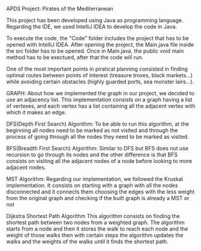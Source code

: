 APDS Project: Pirates of the Mediterranean

This project has been developed using Java as programming language. Regarding the IDE, we used IntelliJ IDEA to develop the code in Java.

To execute the code, the "Code" folder includes the project  that has to be opened with IntelliJ IDEA. 
After opening the project, the Main.java file inside the src folder has to be opened. 
Once in Main.java, the public void  main method has to be exectued, after that the code will run.

One of the most important points in piratical planning consisted in finding optimal routes between
points of interest (treasure troves, black markets...) while avoiding certain obstacles (highly guarded
ports, sea monster lairs...).

GRAPH:
About how we implemented the graph in our project, we decided to use an adjacency list. This
implementation consists on a graph having a list of vertexes, and each vertex has a list containing
all the adjacent vertex with which it makes an edge.

DFS(Depth First Search) Algorithm:
To be able to run this algorithm, at the beginning all nodes need to be marked as not visited
and through the process of going through all the nodes they need to be marked as visited.

 BFS(Breadth First Search) Algorithm:
Similar to DFS but BFS does not use recursion to go
through its nodes and the other difference is that BFS consists on visiting all the adjacent nodes
of a node before looking to more adjacent nodes.
 
MST Algorithm:
Regarding our implementation, we followed
the Kruskal implementation. It consists on starting with a graph with all the nodes disconnected
and it connects them choosing the edges with the less weight from the original graph and
checking if the built graph is already a MST or not

Dijkstra Shortest Path Algorithm
This algorithm consists on finding the shortest path between two nodes from a weighted graph.
The algorithm starts from a node and then it stores the walk to reach each node and the weight
of those walks then with certain steps the algorithm updates the walks and the weights of the
walks until it finds the shortest path.

 
